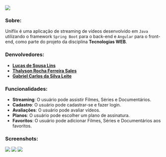 # ![](https://fontmeme.com/permalink/220528/3a7868ffa91b75bfb8fee37b23685c40.png)

### Sobre:
Uniflix é uma aplicação de streaming de vídeos desenvolvido em `Java` utilizando o framework `Spring Boot` para o back-end e `Angular` para o front-end, como parte do projeto da disciplina **Tecnologias WEB**.

### Denvolvedores:
- [**Lucas de Sousa Lins**](https://github.com/LucasLins/)
- [**Thalyson Rocha Ferreira Sales**](https://github.com/ThalysonRocha)
- [**Gabriel Carlos da Silva Leite**](https://github.com/gabrielcarlossl)

### Funcionalidades:
- **Streaming**: O usuário pode assistir Filmes, Séries e Documentários.
- **Cadastro**: O usuário pode cadastrar-se e fazer login.
- **Avaliações**: O usuário pode avaliar vídeos.
- **Planos**: O usuário pode escolher um plano de assinatura.
- **Favoritos**: O usuário pode adicionar Filmes, Séries e Documentários aos favoritos.

### Screenshots:
![](https://cdn.discordapp.com/attachments/876298824082153517/980655503283748894/unknown.png)
![](https://cdn.discordapp.com/attachments/876298824082153517/980655727163093033/unknown.png)
![](https://cdn.discordapp.com/attachments/876298824082153517/980659866437845012/unknown.png)